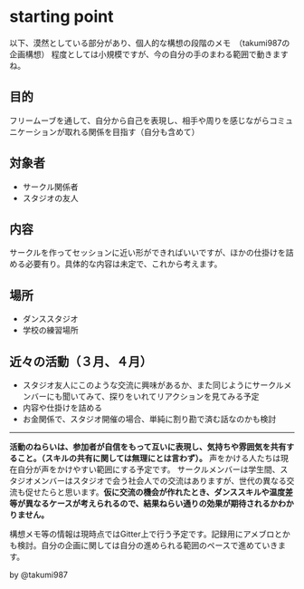 # starting point

以下、漠然としている部分があり、個人的な構想の段階のメモ　（takumi987の企画構想）
程度としては小規模ですが、今の自分の手のまわる範囲で動きますね。

## 目的
フリームーブを通して、自分から自己を表現し、相手や周りを感じながらコミュニケーションが取れる関係を目指す（自分も含めて）

## 対象者
- サークル関係者
- スタジオの友人

## 内容
サークルを作ってセッションに近い形ができればいいですが、ほかの仕掛けを詰める必要有り。具体的な内容は未定で、これから考えます。

## 場所
- ダンススタジオ
- 学校の練習場所

## 近々の活動（３月、４月）
- スタジオ友人にこのような交流に興味があるか、また同じようにサークルメンバーにも聞いてみて、探りをいれてリアクションを見てみる予定
- 内容や仕掛けを詰める
- お金関係で、スタジオ開催の場合、単純に割り勘で済む話なのかも検討

---

**活動のねらいは、参加者が自信をもって互いに表現し、気持ちや雰囲気を共有すること。（スキルの共有に関しては無理にとは言わず）。**
声をかける人たちは現在自分が声をかけやすい範囲にする予定です。
サークルメンバーは学生間、スタジオメンバーはスタジオで会う社会人での交流はありますが、世代の異なる交流も促せたらと思います。**仮に交流の機会が作れたとき、ダンススキルや温度差等が異なるケースが考えられるので、結果ねらい通りの効果が期待されるかわかりません。**

構想メモ等の情報は現時点ではGitter上で行う予定です。記録用にアメブロとかも検討。自分の企画に関しては自分の進められる範囲のペースで進めていきます。


by @takumi987
